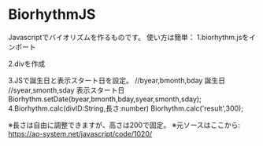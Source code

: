 # BiorhythmJS
Javascriptでバイオリズムを作るものです。
使い方は簡単：
1.biorhythm.jsをインポート
<script src="biorhythm.js"></script>
2.divを作成
<div id="result"></div>
3.JSで誕生日と表示スタート日を設定。
//byear,bmonth,bday 誕生日
//syear,smonth,sday 表示スタート日
Biorhythm.setDate(byear,bmonth,bday,syear,smonth,sday);
4.Biorhythm.calc(divID:String,長さ:number)
Biorhythm.calc('result',300);

※長さは自由に調整できますが、高さは200で固定。
※元ソースはここから: https://ao-system.net/javascript/code/1020/